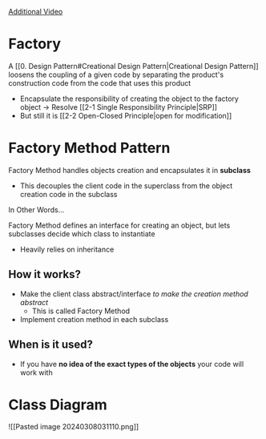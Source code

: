 [Additional Video](https://www.youtube.com/watch?v=EdFq_JIThqM&list=PLlsmxlJgn1HJpa28yHzkBmUY-Ty71ZUGc&index=3)

# Factory
A [[0. Design Pattern#Creational Design Pattern|Creational Design Pattern]] loosens the coupling of a given code by separating the product's construction code from the code that uses this product
- Encapsulate the responsibility of creating the object to the factory object $\to$ Resolve [[2-1 Single Responsibility Principle|SRP]]
- But still it is [[2-2 Open-Closed Principle|open for modification]]

# Factory Method Pattern
Factory Method handles objects creation and encapsulates it in **subclass**
- This decouples the client code in the superclass from the object creation code in the subclass

In Other Words...

Factory Method defines an interface for creating an object, but lets subclasses decide which class to instantiate
- Heavily relies on inheritance

## How it works?
- Make the client class abstract/interface *to make the creation method abstract*
	- This is called Factory Method
- Implement creation method in each subclass

## When is it used?
- If you have **no idea of the exact types of the objects** your code will work with

# Class Diagram
![[Pasted image 20240308031110.png]]

